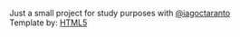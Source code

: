 Just a small project for study purposes with [@iagoctaranto](https://github.com/iagoctaranto)   
Template by: [HTML5](https://html5up.net)
